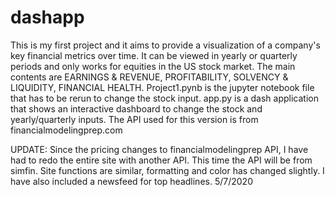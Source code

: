 # dashapp
This is my first project and it aims to provide a visualization of a company's key financial metrics over time. It can be viewed in yearly or quarterly periods and only works for equities in the US stock market. The main contents are EARNINGS & REVENUE, PROFITABILITY, SOLVENCY & LIQUIDITY, FINANCIAL HEALTH. Project1.pynb is the jupyter notebook file that has to be rerun to change the stock input. app.py is a dash application that shows an interactive dashboard to change the stock and yearly/quarterly inputs. The API used for this version is from financialmodelingprep.com

UPDATE:
Since the pricing changes to financialmodelingprep API, I have had to redo the entire site with another API. This time the API will be from simfin. Site functions are similar, formatting and color has changed slightly. I have also included a newsfeed for top headlines. 5/7/2020
